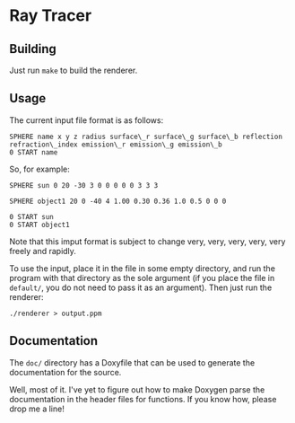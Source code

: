 # Ray Tracer

## Building

Just run `make` to build the renderer.

## Usage

The current input file format is as follows:

```
SPHERE name x y z radius surface\_r surface\_g surface\_b reflection refraction\_index emission\_r emission\_g emission\_b
0 START name
```

So, for example:

```
SPHERE sun 0 20 -30 3 0 0 0 0 0 3 3 3

SPHERE object1 20 0 -40 4 1.00 0.30 0.36 1.0 0.5 0 0 0

0 START sun
0 START object1
```

Note that this imput format is subject to change very, very, very, very, very freely and rapidly.

To use the input, place it in the file in some empty directory, and run the program with that directory as the sole argument (if you place the file in `default/`, you do not need to pass it as an argument).  Then just run the renderer:

```
./renderer > output.ppm
```

## Documentation

The `doc/` directory has a Doxyfile that can be used to generate the documentation for the source.

Well, most of it.  I've yet to figure out how to make Doxygen parse the documentation in the header files for functions.  If you know how, please drop me a line!
